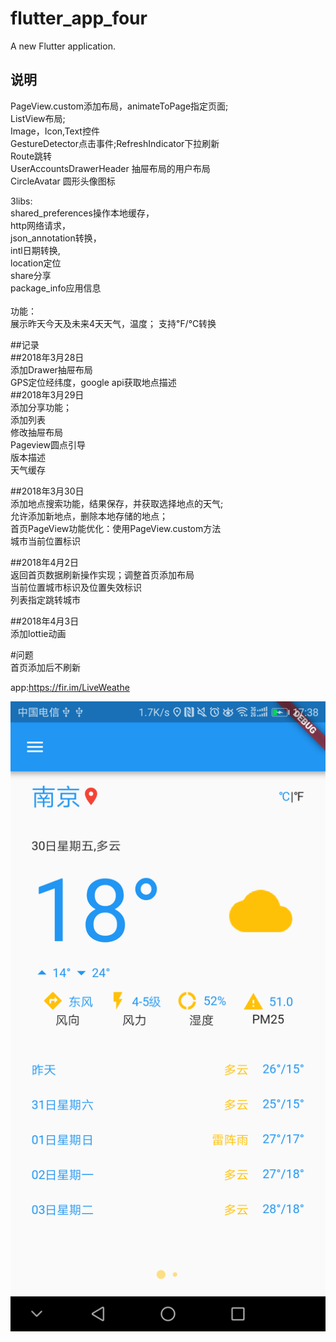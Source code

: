# flutter_app_four

A new Flutter application.

## 说明

PageView.custom添加布局，animateToPage指定页面; <br>
ListView布局; <br>
Image，Icon,Text控件<br>
GestureDetector点击事件;RefreshIndicator下拉刷新<br>
Route跳转<br>
UserAccountsDrawerHeader 抽屉布局的用户布局<br>
CircleAvatar 圆形头像图标<br>

3libs: <br>shared_preferences操作本地缓存，<br>http网络请求，<br>json_annotation转换，<br>intl日期转换,<br>location定位<br>
share分享<br>
package_info应用信息
<br><br>功能： <br>
展示昨天今天及未来4天天气，温度； 支持℉/℃转换<br>

##记录<br>
##2018年3月28日<br>
添加Drawer抽屉布局<br>
GPS定位经纬度，google api获取地点描述<br>
##2018年3月29日<br>
添加分享功能；<br>
添加列表<br>
修改抽屉布局<br>
Pageview圆点引导<br>
版本描述<br>
天气缓存<br>

##2018年3月30日<br>
添加地点搜索功能，结果保存，并获取选择地点的天气;<br>
允许添加新地点，删除本地存储的地点；<br>
首页PageView功能优化：使用PageView.custom方法<br>
城市当前位置标识<br>

##2018年4月2日<br>
返回首页数据刷新操作实现；调整首页添加布局<br>
当前位置城市标识及位置失效标识<br>
列表指定跳转城市<br>

##2018年4月3日<br>
添加lottie动画

#问题<br>
首页添加后不刷新

app:https://fir.im/LiveWeathe

![Alt text](assets/Screenshot_20180330-173816.png)
